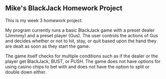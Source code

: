 ## Mike's BlackJack Homework Project

This is my week 3 homework project.

My program currently runs a basic BlackJack game with a preset dealer (Jimmmy) and
a preset player (Gus). The user controls the actions of Gus and decides whether or not
to hit, stay, or quit based upon the hand they are dealt as soon as they start the game.

The game itself checks for multiple conditions such as if the dealer or the player get
BlackJack, BUST, or PUSH. The game does not have options for using casino chips to bet
with and does not have the option to split or double down either.
